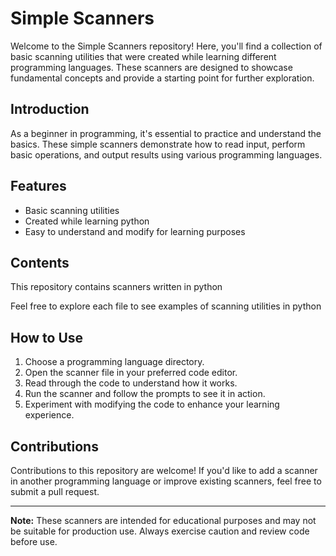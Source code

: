 # Simple Scanners

Welcome to the Simple Scanners repository! Here, you'll find a collection of basic scanning utilities that were created while learning different programming languages. These scanners are designed to showcase fundamental concepts and provide a starting point for further exploration.

## Introduction

As a beginner in programming, it's essential to practice and understand the basics. These simple scanners demonstrate how to read input, perform basic operations, and output results using various programming languages.

## Features

- Basic scanning utilities
- Created while learning python
- Easy to understand and modify for learning purposes

## Contents

This repository contains scanners written in python


Feel free to explore each file to see examples of scanning utilities in python

## How to Use

1. Choose a programming language directory.
2. Open the scanner file in your preferred code editor.
3. Read through the code to understand how it works.
4. Run the scanner and follow the prompts to see it in action.
5. Experiment with modifying the code to enhance your learning experience.

## Contributions

Contributions to this repository are welcome! If you'd like to add a scanner in another programming language or improve existing scanners, feel free to submit a pull request.


---

**Note:** These scanners are intended for educational purposes and may not be suitable for production use. Always exercise caution and review code before use.
